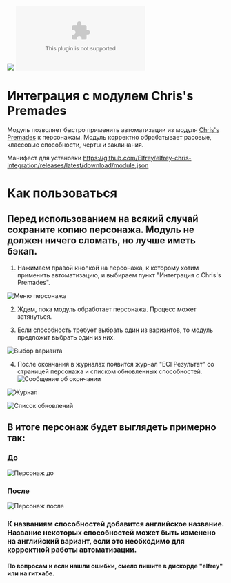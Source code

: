 ![](https://img.shields.io/badge/Foundry-v11-informational)
![Latest Release Download Count](https://img.shields.io/github/downloads/elfrey/elfrey-chris-integration/latest/module.zip)


# Интеграция с модулем Chris's Premades
Модуль позволяет быстро применить автоматизации из модуля [Chris's Premades](https://github.com/chrisk123999/chris-premades) к персонажам.
Модуль корректно обрабатывает расовые, классовые способности, черты и заклинания.

Манифест для установки https://github.com/Elfrey/elfrey-chris-integration/releases/latest/download/module.json

# Как пользоваться
## Перед использованием на всякий случай сохраните копию персонажа. Модуль не должен ничего сломать, но лучше иметь бэкап.

1. Нажимаем правой кнопкой на персонажа, к которому хотим применить автоматизацию, и выбираем пункт "Интеграция с Chris's Premades".

![Меню персонажа](img_1.png)

2. Ждем, пока модуль обработает персонажа. Процесс может затянуться.

3. Если способность требует выбрать один из вариантов, то модуль предложит выбрать один из них.

![Выбор варианта](img_2.png)

4. После окончания в журналах появится журнал "ECI Результат" со страницей персонажа и списком обновленных способностей.
   ![Сообщение об окончании](img_3.png)

![Журнал](img_4.png)

![Список обновлений](img_5.png)

## В итоге персонаж будет выглядеть примерно так:
### До
![Персонаж до](img.png)
### После
![Персонаж после](img_6.png)

### К названиям способностей добавится английское название. Название некоторых способностей может быть изменено на английский вариант, если это необходимо для корректной работы автоматизации.

#### По вопросам и если нашли ошибки, смело пишите в дискорде "elfrey" или на гитхабе.
